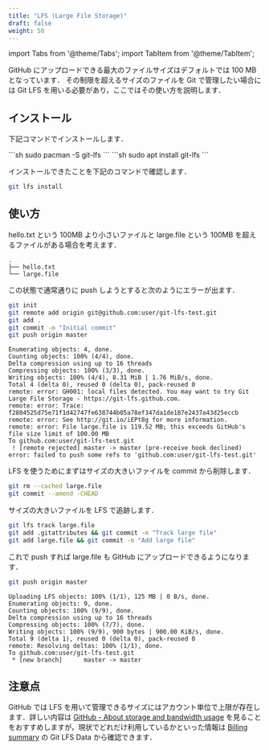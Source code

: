```yaml
---
title: "LFS (Large File Storage)"
draft: false
weight: 50
---
```


import Tabs from '@theme/Tabs';
import TabItem from '@theme/TabItem';

GitHub にアップロードできる最大のファイルサイズはデフォルトでは 100 MB となっています．
その制限を超えるサイズのファイルを Git で管理したい場合には Git LFS を用いる必要があり，ここではその使い方を説明します．

## **インストール**

下記コマンドでインストールします．

<Tabs groupId="git-lfs" queryString>
  <TabItem value="arch" label="Arch">
  ```sh
sudo pacman -S git-lfs
  ```
  </TabItem>
  <TabItem value="ubuntu" label="Ubuntu">
  ```sh
sudo apt install git-lfs
  ```
  </TabItem>
</Tabs>

インストールできたことを下記のコマンドで確認します．

```sh
git lfs install
```

## **使い方**

hello.txt という 100MB より小さいファイルと large.file という 100MB を超えるファイルがある場合を考えます．

```text
.
├── hello.txt
└── large.file
```

この状態で通常通りに push しようとすると次のようにエラーが出ます．

```sh
git init
git remote add origin git@github.com:user/git-lfs-test.git
git add .
git commit -m "Initial commit"
git push origin master
```

```text
Enumerating objects: 4, done.
Counting objects: 100% (4/4), done.
Delta compression using up to 16 threads
Compressing objects: 100% (3/3), done.
Writing objects: 100% (4/4), 8.31 MiB | 1.76 MiB/s, done.
Total 4 (delta 0), reused 0 (delta 0), pack-reused 0
remote: error: GH001: local files detected. You may want to try Git Large File Storage - https://git-lfs.github.com.
remote: error: Trace: f2804525d75e71f1d42747fe638744b05a78ef347da1de187e2437a43d25eccb
remote: error: See http://git.io/iEPt8g for more information.
remote: error: File large.file is 119.52 MB; this exceeds GitHub's file size limit of 100.00 MB
To github.com:user/git-lfs-test.git
 ! [remote rejected] master -> master (pre-receive hook declined)
error: failed to push some refs to 'github.com:user/git-lfs-test.git'
```

LFS を使うためにまずはサイズの大きいファイルを commit から削除します．

```sh
git rm --cached large.file
git commit --amend -CHEAD
```

サイズの大きいファイルを LFS で追跡します．

```sh
git lfs track large.file
git add .gitattributes && git commit -m "Track large file"
git add large.file && git commit -m "Add large file"
```

これで push すれば large.file も GitHub にアップロードできるようになります．

```sh
git push origin master
```

```text
Uploading LFS objects: 100% (1/1), 125 MB | 0 B/s, done.
Enumerating objects: 9, done.
Counting objects: 100% (9/9), done.
Delta compression using up to 16 threads
Compressing objects: 100% (7/7), done.
Writing objects: 100% (9/9), 900 bytes | 900.00 KiB/s, done.
Total 9 (delta 1), reused 0 (delta 0), pack-reused 0
remote: Resolving deltas: 100% (1/1), done.
To github.com:user/git-lfs-test.git
 * [new branch]      master -> master
```

## **注意点**

GitHub では LFS を用いて管理できるサイズにはアカウント単位で上限が存在します．詳しい内容は [GitHub - About storage and bandwidth usage](https://docs.github.com/en/repositories/working-with-files/managing-large-files/about-storage-and-bandwidth-usage) を見ることをおすすめしますが，現状でどれだけ利用しているかといった情報は [Billing summary](https://github.com/settings/billing) の Git LFS Data から確認できます．
